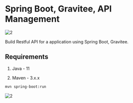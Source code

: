 # Spring Boot, Gravitee, API Management
![2](https://repository-images.githubusercontent.com/36487440/95afc980-62e1-11e9-9060-8c0ee67677a1)


Build Restful API for a application using Spring Boot, Gravitee.

## Requirements

1. Java - 11

2. Maven - 3.x.x

```bash
mvn spring-boot:run
```
![2](https://nordicapis.com/wp-content/uploads/Affordable-API-Management-Solutions-for-Startups-e1587079467330.jpg)
